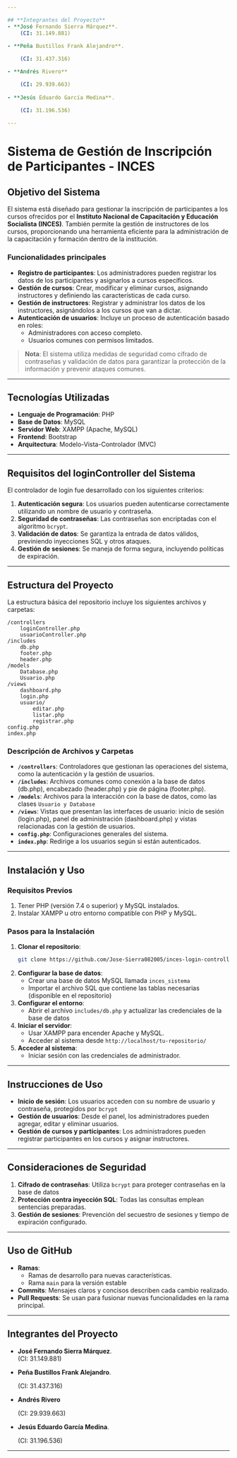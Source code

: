 ```yaml
---

## **Integrantes del Proyecto**  
- **José Fernando Sierra Márquez**.          
    (CI: 31.149.881)
  
- **Peña Bustillos Frank Alejandro**.

    (CI: 31.437.316)  

- **Andrés Rivero** 

    (CI: 29.939.663)
  
- **Jesús Eduardo García Medina**.

    (CI: 31.196.536)  

--- 
```


# Sistema de Gestión de Inscripción de Participantes - INCES

## **Objetivo del Sistema**  
El sistema está diseñado para gestionar la inscripción de participantes a los cursos ofrecidos por el **Instituto Nacional de Capacitación y Educación Socialista (INCES)**. También permite la gestión de instructores de los cursos, proporcionando una herramienta eficiente para la administración de la capacitación y formación dentro de la institución.

### **Funcionalidades principales**  
- **Registro de participantes**: Los administradores pueden registrar los datos de los participantes y asignarlos a cursos específicos.  
- **Gestión de cursos**: Crear, modificar y eliminar cursos, asignando instructores y definiendo las características de cada curso.  
- **Gestión de instructores**: Registrar y administrar los datos de los instructores, asignándolos a los cursos que van a dictar.  
- **Autenticación de usuarios**: Incluye un proceso de autenticación basado en roles:  
  - Administradores con acceso completo.  
  - Usuarios comunes con permisos limitados.  

> **Nota**: El sistema utiliza medidas de seguridad como cifrado de contraseñas y validación de datos para garantizar la protección de la información y prevenir ataques comunes.

---

## **Tecnologías Utilizadas**  
- **Lenguaje de Programación**: PHP  
- **Base de Datos**: MySQL  
- **Servidor Web**: XAMPP (Apache, MySQL)  
- **Frontend**: Bootstrap  
- **Arquitectura**: Modelo-Vista-Controlador (MVC)  

---

## **Requisitos del loginController del Sistema**  
El controlador de login fue desarrollado con los siguientes criterios:  
1. **Autenticación segura**: Los usuarios pueden autenticarse correctamente utilizando un nombre de usuario y contraseña.  
2. **Seguridad de contraseñas**: Las contraseñas son encriptadas con el algoritmo `bcrypt`.  
3. **Validación de datos**: Se garantiza la entrada de datos válidos, previniendo inyecciones SQL y otros ataques.  
4. **Gestión de sesiones**: Se maneja de forma segura, incluyendo políticas de expiración.  

---

## **Estructura del Proyecto**  
La estructura básica del repositorio incluye los siguientes archivos y carpetas:

```
/controllers
    loginController.php
    usuarioController.php
/includes
    db.php
    footer.php
    header.php
/models
    Database.php
    Usuario.php
/views
    dashboard.php
    login.php
    usuario/
        editar.php
        listar.php
        registrar.php
config.php
index.php
```

### **Descripción de Archivos y Carpetas**  
- **`/controllers`**: Controladores que gestionan las operaciones del sistema, como la autenticación y la gestión de usuarios.  
- **`/includes`**: Archivos comunes como conexión a la base de datos (db.php), encabezado (header.php) y pie de página (footer.php).  
- **`/models`**: Archivos para la interacción con la base de datos, como las clases `Usuario y Database`  
- **`/views`**: Vistas que presentan las interfaces de usuario: inicio de sesión (login.php), panel de administración (dashboard.php) y vistas relacionadas con la gestión de usuarios.  
- **`config.php`**: Configuraciones generales del sistema.  
- **`index.php`**: Redirige a los usuarios según si están autenticados.

---

## **Instalación y Uso**  

### **Requisitos Previos**  
1. Tener PHP (versión 7.4 o superior) y MySQL instalados.  
2. Instalar XAMPP u otro entorno compatible con PHP y MySQL.  

### **Pasos para la Instalación**  
1. **Clonar el repositorio**:  
   ```bash
   git clone https://github.com/Jose-Sierra082005/inces-login-controller-evaluacion.git
   ```  
2. **Configurar la base de datos**:  
   - Crear una base de datos MySQL llamada `inces_sistema`  
   - Importar el archivo SQL que contiene las tablas necesarias (disponible en el repositorio)  
3. **Configurar el entorno**:  
   - Abrir el archivo `includes/db.php` y actualizar las credenciales de la base de datos 
4. **Iniciar el servidor**:  
   - Usar XAMPP para encender Apache y MySQL.  
   - Acceder al sistema desde `http://localhost/tu-repositorio/`  
5. **Acceder al sistema**:  
   - Iniciar sesión con las credenciales de administrador.  

---

## **Instrucciones de Uso**  
- **Inicio de sesión**: Los usuarios acceden con su nombre de usuario y contraseña, protegidos por `bcrypt`  
- **Gestión de usuarios**: Desde el panel, los administradores pueden agregar, editar y eliminar usuarios.  
- **Gestión de cursos y participantes**: Los administradores pueden registrar participantes en los cursos y asignar instructores.  

---

## **Consideraciones de Seguridad**  
1. **Cifrado de contraseñas**: Utiliza `bcrypt` para proteger contraseñas en la base de datos  
2. **Protección contra inyección SQL**: Todas las consultas emplean sentencias preparadas.  
3. **Gestión de sesiones**: Prevención del secuestro de sesiones y tiempo de expiración configurado.  

---

## **Uso de GitHub**  
- **Ramas**:  
  - Ramas de desarrollo para nuevas características.  
  - Rama `main` para la versión estable  
- **Commits**: Mensajes claros y concisos describen cada cambio realizado.  
- **Pull Requests**: Se usan para fusionar nuevas funcionalidades en la rama principal.  

---

## **Integrantes del Proyecto**  
- **José Fernando Sierra Márquez**.          
    (CI: 31.149.881)
  
- **Peña Bustillos Frank Alejandro**.

    (CI: 31.437.316)  

- **Andrés Rivero** 

    (CI: 29.939.663)
  
- **Jesús Eduardo García Medina**.

    (CI: 31.196.536)  

--- 

